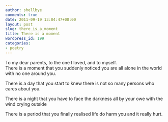 ```yaml
---
author: shellbye
comments: true
date: 2011-09-19 13:04:47+00:00
layout: post
slug: there_is_a_moment
title: There is a moment
wordpress_id: 199
categories:
- poetry
---
```


To my dear parents, to the one I loved, and to myself.  
There is a moment that you suddenly noticed you are all alone in the world with no one around you.  
  
There is a day that you start to knew there is not so many persons who cares about you.  
  
There is a night that you have to face the darkness all by your owe with the wind crying outside  
  
There is a period that you finally realised life do harm you and it really hurt.
